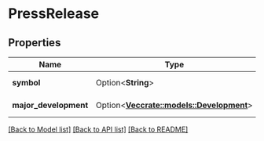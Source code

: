# PressRelease

## Properties

Name | Type | Description | Notes
------------ | ------------- | ------------- | -------------
**symbol** | Option<**String**> | Company symbol. | [optional]
**major_development** | Option<[**Vec<crate::models::Development>**](Development.md)> | Array of major developments. | [optional]

[[Back to Model list]](../README.md#documentation-for-models) [[Back to API list]](../README.md#documentation-for-api-endpoints) [[Back to README]](../README.md)


